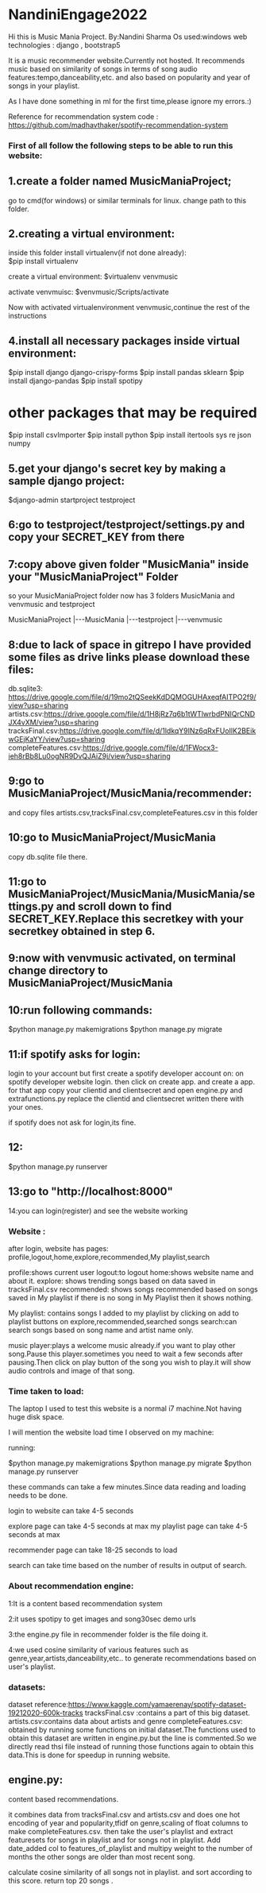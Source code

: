 # NandiniEngage2022

Hi this is Music Mania Project.
By:Nandini Sharma
Os used:windows
web technologies : django , bootstrap5

It is a music recommender website.Currently not hosted.
It recommends music based on similarity of songs in terms of song audio features:tempo,danceability,etc.
and also based on popularity and year of songs in your playlist.

As I have done something in ml for the first time,please ignore my errors.:)

Reference for recommendation system code : https://github.com/madhavthaker/spotify-recommendation-system

### First of all follow the following steps to be able to run this website:


## 1.create a folder named MusicManiaProject;
go to cmd(for windows) or similar terminals for linux.
change path to this folder.


## 2.creating a virtual environment:

inside this folder
install virtualenv(if not done already):   
$pip install virtualenv



create a virtual environment:
$virtualenv venvmusic

activate venvmuisc:
$venvmusic/Scripts/activate

Now with activated virtualenvironment venvmusic,continue the rest of the instructions

## 4.install all necessary packages inside virtual environment:



$pip install django django-crispy-forms
$pip install pandas sklearn
$pip install django-pandas
$pip install spotipy
# other packages that may be required

$pip install csvImporter
$pip install python
$pip install itertools sys re json numpy


## 5.get your django's secret key by making a sample django project:
$django-admin startproject testproject

## 6:go to testproject/testproject/settings.py and copy your SECRET_KEY from there

## 7:copy above given folder "MusicMania" inside your "MusicManiaProject" Folder 
so your MusicManiaProject folder now has 3 folders MusicMania and venvmusic and testproject

MusicManiaProject
|---MusicMania
|---testproject
|---venvmusic

## 8:due to lack of space in gitrepo I have provided some files as drive links please download these files:

db.sqlite3:  https://drive.google.com/file/d/19mo2tQSeekKdDQMOGUHAxeqfAITPO2f9/view?usp=sharing
artists.csv:https://drive.google.com/file/d/1H8jRz7q6b1tWTlwrbdPNIQrCNDJX4vXM/view?usp=sharing
tracksFinal.csv:https://drive.google.com/file/d/1ldkqY9INz6qRxFUoIlK2BEikwGEjKaYY/view?usp=sharing
completeFeatures.csv:https://drive.google.com/file/d/1FWocx3-ieh8rBb8Lu0ogNR9DvQJAiZ9j/view?usp=sharing


## 9:go to MusicManiaProject/MusicMania/recommender:
and copy files artists.csv,tracksFinal.csv,completeFeatures.csv in this folder

## 10:go to MusicManiaProject/MusicMania
copy db.sqlite file there.


## 11:go to MusicManiaProject/MusicMania/MusicMania/settings.py and scroll down to find SECRET_KEY.Replace this secretkey with your secretkey obtained in step 6.

## 9:now with venvmusic activated, on terminal change directory to MusicManiaProject/MusicMania

## 10:run following commands:
$python manage.py makemigrations
$python manage.py migrate


## 11:if spotify asks for login:
login to your account but first create a spotify developer account on:
on spotify developer website login.
then click on create app.
and create a app.
for that app copy your clientid and clientsecret
and open engine.py and extrafunctions.py 
replace the clientid and clientsecret written there with your ones.

if spotify does not ask for login,its fine.


## 12:
$python manage.py runserver

## 13:go to "http://localhost:8000"


14:you can login(register) and see the website working

### Website :

after login, website has pages: profile,logout,home,explore,recommended,My playlist,search

profile:shows current user
logout:to logout
home:shows website name and about it.
explore: shows trending songs based on data saved in tracksFinal.csv
recommended: shows songs recommended based on songs saved in My playlist
if there is no song in My Playlist then it shows nothing.

My playlist: contains songs I added to my playlist by clicking on add to playlist buttons on explore,recommended,searched songs
search:can search songs based on song name and artist name only.

music player:plays a welcome music already.if you want to play other song.Pause this player.sometimes you need to wait a few seconds after pausing.Then click on play button of the song you wish to play.it will show audio controls and image of that song.


### Time taken to load:
The laptop I used to test this website is a normal i7 machine.Not having huge disk space.

I will mention the website load time I observed on my machine:

running:

$python manage.py makemigrations
$python manage.py migrate
$python manage.py runserver

these commands can take a few minutes.Since data reading and loading needs to be done.

login to website can take 4-5 seconds

explore page can take 4-5 seconds at max
my playlist page can take 4-5 seconds at max

recommender page can take 18-25 seconds to load

search can take time based on the number of results in output of search.


### About recommendation engine:

1:It is a content based recommendation system

2:it uses spotipy to get images and song30sec demo urls

3:the engine.py file in recommender folder is the file doing it.

4:we used cosine similarity of various features such as genre,year,artists,danceability,etc.. to generate recommendations based on user's playlist.

### datasets:

dataset reference:https://www.kaggle.com/yamaerenay/spotify-dataset-19212020-600k-tracks
tracksFinal.csv :contains a part of this big dataset.
artists.csv:contains data about artists and genre
completeFeatures.csv: obtained by running some functions on initial dataset.The functions used to obtain this dataset are written in engine.py.but the line is commented.So we directly read thsi file
instead of running those functions again to obtain this data.This is done for speedup in running website.


## engine.py:
content based recommendations.

it combines data from tracksFinal.csv and artists.csv  and does one hot encoding of year and popularity,tfidf on genre,scaling of float columns to make completeFeatures.csv.
then  take the user's playlist and extract featuresets for songs in playlist and for songs not in playlist.
Add date_added col to features_of_playlist and multipy weight to the number of months the other songs are older than most recent song.

calculate cosine similarity of all songs not in playlist.
and sort according to this score.
return top 20 songs .




